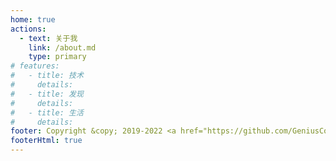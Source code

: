 ```yaml
---
home: true
actions:
  - text: 关于我
    link: /about.md
    type: primary
# features:
#   - title: 技术
#     details:
#   - title: 发现
#     details:
#   - title: 生活
#     details:
footer: Copyright &copy; 2019-2022 <a href="https://github.com/GeniusCorn">GeniusCorn</a> | <a href="https://beian.miit.gov.cn/">粤 ICP 备 20026972 号 - 1</a>
footerHtml: true
---
```

